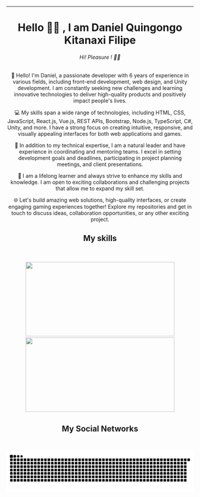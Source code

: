 <div align="center">
  <img src="https://cdna.artstation.com/p/assets/images/images/021/720/920/original/pixel-jeff-mario.gif?1572709433" alt="">
<hr>

  <h1>Hello 👋🏿 , I am Daniel Quingongo Kitanaxi Filipe</h1>
  <h6>Hi! Pleasure ! 👋🏿</h6>
  <p>👋 Hello! I'm Daniel, a passionate developer with 6 years of experience in various fields, including front-end development, web design, and Unity development. I am constantly seeking new challenges and learning innovative technologies to deliver high-quality products and positively impact people's lives.</p>
<p>💻 My skills span a wide range of technologies, including HTML, CSS, JavaScript, React.js, Vue.js, REST APIs, Bootstrap, Node.js, TypeScript, C#, Unity, and more. I have a strong focus on creating intuitive, responsive, and visually appealing interfaces for both web applications and games.</p>
<p>🌟 In addition to my technical expertise, I am a natural leader and have experience in coordinating and mentoring teams. I excel in setting development goals and deadlines, participating in project planning meetings, and client presentations.</p>
<p>🚀 I am a lifelong learner and always strive to enhance my skills and knowledge. I am open to exciting collaborations and challenging projects that allow me to expand my skill set.</p>
<p>🌐 Let's build amazing web solutions, high-quality interfaces, or create engaging gaming experiences together! Explore my repositories and get in touch to discuss ideas, collaboration opportunities, or any other exciting project.</p>


  <h2>My skills</h2>
  <img src="https://img.shields.io/badge/HTML5-E34F26?style=for-the-badge&logo=html5&logoColor=white" alt="">
  <img src="https://img.shields.io/badge/CSS3-1572B6?style=for-the-badge&logo=css3&logoColor=white" alt="">
  <img src="https://img.shields.io/badge/JavaScript-323330?style=for-the-badge&logo=javascript&logoColor=F7DF1E" alt="">
  <img src="https://img.shields.io/badge/C%23-239120?style=for-the-badge&logo=c-sharp&logoColor=white" alt="">
  <img src="https://img.shields.io/badge/React_Native-20232A?style=for-the-badge&logo=react&logoColor=61DAFB" alt="">
  <img src="https://img.shields.io/badge/Sass-CC6699?style=for-the-badge&logo=sass&logoColor=white" alt="">
  <img src="https://img.shields.io/badge/React-20232A?style=for-the-badge&logo=react&logoColor=61DAFB" alt="">
  <img src="https://img.shields.io/badge/Unity-100000?style=for-the-badge&logo=unity&logoColor=white" alt="">
  <img src="https://img.shields.io/badge/Adobe-Photoshop-31A8FF?style=for-the-badge&logo=Adobe-Photoshop&labelColor=0a446b&logoWidth=15" alt="">
  <img src="https://img.shields.io/badge/Bootstrap-563D7C?style=for-the-badge&logo=bootstrap&logoColor=white" alt="">
  <div align="center" ><br>
    <a href="https://github.com/DanielKitanaxiFilipe" style="text-decoration: none;">
    <img width="400em" height="200em" src="https://github-readme-stats.vercel.app/api?username=DanielKitanaxiFilipe&show_icons=true&theme=highcontrast&include_all_commits=true&count_private=true"/>
    <img width="400em" height="200em" src="https://github-readme-stats.vercel.app/api/top-langs/?username=DanielKitanaxiFilipe&layout=compact&langs_count=7&theme=highcontrast"/>
    </a>
  </div>
 
  <h2>My Social Networks</h2>
<a href="https://www.facebook.com/profile.php?id=100050680572102"><img src="https://img.shields.io/badge/Facebook-1877F2?style=for-the-badge&logo=facebook&logoColor=white" alt=""></a> 
<a target="_blank" href="https://www.instagram.com/danielfilipe7387/"><img src="https://img.shields.io/badge/Instagram-E4405F?style=for-the-badge&logo=instagram&logoColor=white" alt=""></a> 
<a target="_blank" href="https://www.behance.net/danielfilipw"><img src="https://img.shields.io/badge/-Behance-blue?style=for-the-badge&logo=behance&logoColor=white" alt=""></a>
<a target="_blank" href="https://www.linkedin.com/in/daniel-779b9b18b/"><img src="https://img.shields.io/badge/LinkedIn-0077B5?style=for-the-badge&logo=linkedin&logoColor=white" alt=""></a>
<a target="_blank" href="https://www.youtube.com/channel/UCWFI5HN35DC7kw-D4GZ1d4w"><img src="https://img.shields.io/badge/YouTube-FF0000?style=for-the-badge&logo=youtube&logoColor=white" alt=""></a>
<a target="_blank" href="https://daniel-kitanaxi-filipe.itch.io/"><img src="https://img.shields.io/badge/Itch.io-FA5C5C?style=for-the-badge&logo=itchdotio&logoColor=white" alt=""></a>
<br>
  
  ![Snake animation](https://github.com/DanielKitanaxiFilipe/DanielKitanaxiFilipe/blob/output/github-contribution-grid-snake.svg)
  
</div>
